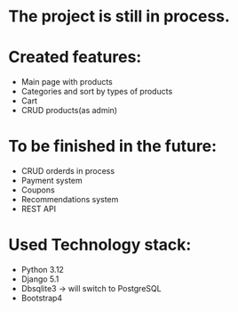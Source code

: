 # The project is still in process.
# Created features:
- Main page with products
- Categories and sort by types of products
- Cart
- CRUD products(as admin)
  
# To be finished in the future:
- CRUD orderds in process
- Payment system
- Coupons
- Recommendations system
- REST API

# Used Technology stack:
- Python 3.12
- Django 5.1
- Dbsqlite3 -> will switch to PostgreSQL
- Bootstrap4
  
